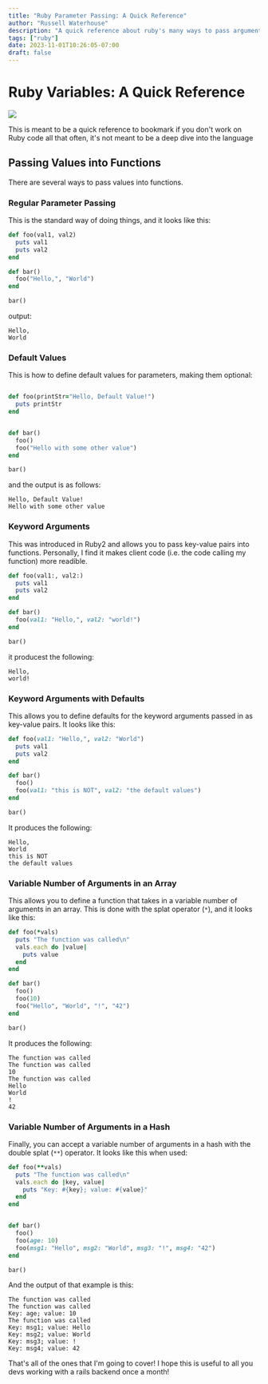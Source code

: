```yaml
---
title: "Ruby Parameter Passing: A Quick Reference"
author: "Russell Waterhouse"
description: "A quick reference about ruby's many ways to pass arguments to functions"
tags: ["ruby"]
date: 2023-11-01T10:26:05-07:00
draft: false
---
```


# Ruby Variables: A Quick Reference


![](/post/images/ruby-small.png)


This is meant to be a quick reference to bookmark if you don't work on Ruby 
code all that often, it's not meant to be a deep dive into the language

## Passing Values into Functions
There are several ways to pass values into functions.


### Regular Parameter Passing
This is the standard way of doing things, and it looks like this:
```ruby
def foo(val1, val2)
  puts val1
  puts val2
end

def bar()
  foo("Hello,", "World")
end

bar()
```

output: 
```
Hello,
World
```

### Default Values
This is how to define default values for parameters, making them optional:
```ruby

def foo(printStr="Hello, Default Value!")
  puts printStr
end


def bar()
  foo()
  foo("Hello with some other value")
end

bar()
```

and the output is as follows: 
```
Hello, Default Value!
Hello with some other value
```

### Keyword Arguments
This was introduced in Ruby2 and allows you to pass key-value pairs into
functions. Personally, I find it makes client code (i.e. the code 
calling my function) more readible.
```ruby
def foo(val1:, val2:)
  puts val1
  puts val2
end

def bar()
  foo(val1: "Hello,", val2: "world!")
end

bar()
```

it producest the following: 
```
Hello,
world!
```

### Keyword Arguments with Defaults

This allows you to define defaults for the keyword arguments passed in as
key-value pairs. It looks like this:

```ruby
def foo(val1: "Hello,", val2: "World")
  puts val1
  puts val2
end

def bar()
  foo()
  foo(val1: "this is NOT", val2: "the default values")
end

bar()

```

It produces the following: 
```
Hello,
World
this is NOT
the default values
```

### Variable Number of Arguments in an Array

This allows you to define a function that takes in a variable number of
arguments in an array. This is done with the splat operator (`*`), 
and it looks like  this: 

```ruby
def foo(*vals)
  puts "The function was called\n"
  vals.each do |value|
    puts value
  end
end

def bar()
  foo()
  foo(10)
  foo("Hello", "World", "!", "42")
end

bar()
```


It produces the following: 
```
The function was called
The function was called
10
The function was called
Hello
World
!
42
```


### Variable Number of Arguments in a Hash

Finally, you can accept a variable number of arguments in a hash with 
the double splat (`**`) operator.  It looks like this when used: 

```ruby
def foo(**vals)
  puts "The function was called\n"
  vals.each do |key, value|
    puts "Key: #{key}; value: #{value}"
  end
end


def bar()
  foo()
  foo(age: 10)
  foo(msg1: "Hello", msg2: "World", msg3: "!", msg4: "42")
end

bar()
```

And the output of that example is this: 
```
The function was called
The function was called
Key: age; value: 10
The function was called
Key: msg1; value: Hello
Key: msg2; value: World
Key: msg3; value: !
Key: msg4; value: 42
```


That's all of the ones that I'm going to cover! I hope this is useful 
to all you devs working with a rails backend once a month!

